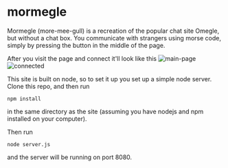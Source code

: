 # mormegle
Mormegle (more-mee-gull) is a recreation of the popular chat site Omegle, but without a chat box. You communicate with strangers using morse code, simply by pressing the button in the middle of the page.

After you visit the page and connect it'll look like this
![main-page](https://raw.githubusercontent.com/mmiiles/mormegle/main/images/mainpage.png)
![connected](https://raw.githubusercontent.com/mmiiles/mormegle/main/images/connected.png)

This site is built on node, so to set it up you set up a simple node server. Clone this repo, and then run

```npm install```

in the same directory as the site (assuming you have nodejs and npm installed on your computer).

Then run

```node server.js```

and the server will be running on port 8080.